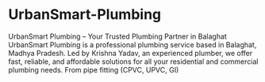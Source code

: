 # UrbanSmart-Plumbing
UrbanSmart Plumbing – Your Trusted Plumbing Partner in Balaghat  UrbanSmart Plumbing is a professional plumbing service based in Balaghat, Madhya Pradesh. Led by Krishna Yadav, an experienced plumber, we offer fast, reliable, and affordable solutions for all your residential and commercial plumbing needs. From pipe fitting (CPVC, UPVC, GI) 
